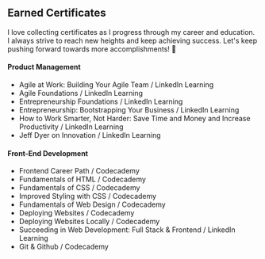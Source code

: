## Earned Certificates

I love collecting certificates as I progress through my career and education. I always strive to reach new heights and keep achieving success. Let's keep pushing forward towards more accomplishments! 🌟

#### Product Management
- Agile at Work: Building Your Agile Team / LinkedIn Learning
- Agile Foundations / LinkedIn Learning
- Entrepreneurship Foundations / LinkedIn Learning
- Entrepreneurship: Bootstrapping Your Business / LinkedIn Learning
- How to Work Smarter, Not Harder: Save Time and Money and Increase Productivity / LinkedIn Learning
- Jeff Dyer on Innovation / LinkedIn Learning

#### Front-End Development
- Frontend Career Path / Codecademy
- Fundamentals of HTML / Codecademy
- Fundamentals of CSS / Codecademy
- Improved Styling with CSS / Codecademy
- Fundamentals of Web Design / Codecademy
- Deploying Websites / Codecademy
- Deploying Websites Locally / Codecademy
- Succeeding in Web Development: Full Stack & Frontend / LinkedIn Learning
- Git & Github / Codecademy
